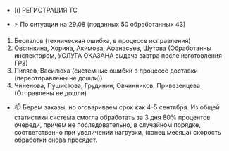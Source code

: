 -  [i] РЕГИСТРАЦИЯ ТС

- ⚡ По ситуации на 29.08 (поданных 50 обработанных 43)
1) Беспалов (техническая ошибка, в процессе исправления)
2) Овсянкина, Хорина, Акимова, Афанасьев, Шутова (Обработанны инспектором, УСЛУГА ОКАЗАНА выдача завтра после изготовления ГРЗ)
3) Пиляев, Василюха (системные ошибки в процессе доставки (переотправлены не дошли))
4) Чиненова, Пушистова, Грудинин, Овчинников, Привезенцева (Отправлены не дошли)
   
- 📫 Берем заказы, но оговариваем срок как 4-5 сентября. Из общей статистики система смогла обработать за 3 дня 80% процентов очереди, причем не последовательно, в случайном порядке, соответственно при увеличении нагрузки, (конец месяца) скорость обработки снова просядет.



<!---
Yusovs/Yusovs is a ✨ special ✨ repository because its `README.md` (this file) appears on your GitHub profile.
You can click the Preview link to take a look at your changes.
--->
